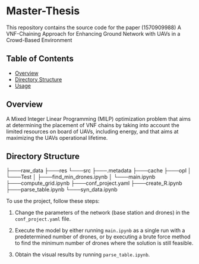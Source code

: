 # Master-Thesis
This repository contains the source code for the paper (1570909988) A VNF-Chaining Approach for Enhancing Ground Network with UAVs in a Crowd-Based Environment

## Table of Contents

- [Overview](#overview)
- [Directory Structure](#directory-structure)
- [Usage](#usage)

## Overview

A Mixed Integer Linear Programming (MILP) optimization problem that aims at determining the placement of VNF chains by taking into account the limited resources on board of UAVs, including energy, and that aims at maximizing the UAVs operational lifetime.

## Directory Structure

├───raw_data
├───res
└───src
├───.metadata
├───cache
├───opl
│ └───Test
│ ├───find_min_drones.ipynb
│ └───main.ipynb
├───compute_grid.ipynb
├───conf_project.yaml
├───create_R.ipynb
├───parse_table.ipynb
└───syn_data.ipynb


To use the project, follow these steps:

1. Change the parameters of the network (base station and drones) in the `conf_project.yaml` file.

2. Execute the model by either running `main.ipynb` as a single run with a predetermined number of drones, or by executing a brute force method to find the minimum number of drones where the solution is still feasible.

3. Obtain the visual results by running `parse_table.ipynb`.



